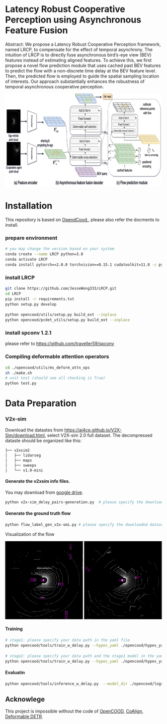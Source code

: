 # Latency Robust Cooperative Perception using Asynchronous Feature Fusion

Abstract: We propose a Latency Robust Cooperative Perception framework, named LRCP, to compensate for the effect of temporal asynchrony. The intuition of LRCP is to directly fuse asynchronous bird’s-eye view (BEV) features instead of estimating aligned features. To achieve this, we first propose a novel flow prediction module that uses cached past BEV features to predict the flow with a non-discrete time delay at the BEV feature level. Then, the predicted flow is employed to guide the spatial sampling location of interests. Our approach substantially enhances the robustness of temporal asynchronous cooperative perception.

<div align="left">
	<img src="images/overview.png" alt="Visualization of the flow" height="300">
</div>

# Installation
This repository is based on [OpendCood.](https://opencood.readthedocs.io/en/latest/md_files/installation.html), please also refer the docments to install.
### prepare environment
```bash
# you may change the version based on your system
conda create --name LRCP python=3.8
conda activate LRCP
conda install pytorch==2.0.0 torchvision==0.15.1 cudatoolkit=11.8 -c pytorch -c conda-forge
```

### install LRCP

```bash
git clone https://github.com/JesseWong333/LRCP.git
cd LRCP
pip install -r requirements.txt
python setup.py develop

python opencood/utils/setup.py build_ext --inplace 
python opencood/pcdet_utils/setup.py build_ext --inplace 
```
### install spconv 1.2.1
please refer to https://github.com/traveller59/spconv


### Compiling deformable attention operators
```bash
cd ./opencood/utils/ms_deform_attn_ops
sh ./make.sh
# unit test (should see all checking is True)
python test.py
```

# Data Preparation
### V2x-sim
Download the datastes from https://ai4ce.github.io/V2X-Sim/download.html, select V2X-sim 2.0 full dataset.
The decompressed dataste should be organized like this:
```
├── v2xsim2
│   ├── lidarseg
│   ├── maps
│   ├── sweeps
│   └── v1.0-mini
```

#### Generate the v2xsim info files. 
You may download from [google drive](https://drive.google.com/file/d/1m5sODNYfoa1C2IMUR2QJvFanPV3fDVeb/view?usp=sharing).
``` bash
python v2x-sim_delay_pairs-generation.py  # please specify the downloaded dataset path
```

#### Generate the ground truth flow
``` bash
python flow_label_gen_v2x-smi.py # please specify the downloaded dataset path
```
Visualization of the flow
<div align="left">
	<img src="images/ego_1_index_1_flow.gif" alt="Visualization of the flow" width="250" height="250">
    <img src="images/ego_2_index_2_flow.gif" alt="Visualization of the flow" width="250" height="250">
</div>

#### Training

``` bash
# stage1: please specify your data path in the yaml file
python opencood/tools/train_w_delay.py --hypes_yaml ./opencood/hypes_yaml/v2xsim/pointpillar_deformable_attn_stage1.yaml

# stage2: please specify your data path and the stage1 model in the yaml file
python opencood/tools/train_w_delay.py --hypes_yaml ./opencood/hypes_yaml/v2xsim/pointpillar_deformable_attn_stage2.yaml
```

#### Evaluatin
``` bash
python opencood/tools/inference_w_delay.py  --model_dir ./opencood/logs/your_log_path, --fusion_method intermediate
```


## Acknowlege

This project is impossible without the code of [OpenCOOD](https://github.com/DerrickXuNu/OpenCOOD), [CoAlign](https://github.com/yifanlu0227/CoAlign), [Deformable DETR](https://github.com/fundamentalvision/Deformable-DETR).

